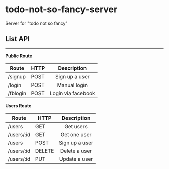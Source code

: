 # todo-not-so-fancy-server
Server for "todo not so fancy"

## List API
---

**Public Route**

| Route      | HTTP   |     Description    |
|------------|--------|:------------------:|
| /signup    | POST   | Sign up a user     |
| /login     | POST   | Manual login       |
| /fblogin   | POST   | Login via facebook |

**Users Route**

| Route      | HTTP   |     Description    |
|------------|--------|:------------------:|
| /users     | GET    | Get users          |
| /users/:id | GET    | Get one user       |
| /users     | POST   | Sign up a user     |
| /users/:id | DELETE | Delete a user      |
| /users/:id | PUT    | Update a user      |
